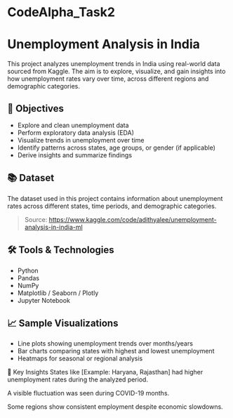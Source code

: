 # CodeAlpha_Task2

# Unemployment Analysis in India

This project analyzes unemployment trends in India using real-world data sourced from Kaggle. The aim is to explore, visualize, and gain insights into how unemployment rates vary over time, across different regions and demographic categories.

## 📌 Objectives

- Explore and clean unemployment data
- Perform exploratory data analysis (EDA)
- Visualize trends in unemployment over time
- Identify patterns across states, age groups, or gender (if applicable)
- Derive insights and summarize findings

## 📚 Dataset

The dataset used in this project contains information about unemployment rates across different states, time periods, and demographic categories.

> Source: https://www.kaggle.com/code/adithyalee/unemployment-analysis-in-india-ml

## 🛠️ Tools & Technologies

- Python
- Pandas
- NumPy
- Matplotlib / Seaborn / Plotly
- Jupyter Notebook

## 📈 Sample Visualizations

- Line plots showing unemployment trends over months/years
- Bar charts comparing states with highest and lowest unemployment
- Heatmaps for seasonal or regional analysis

📝 Key Insights
States like [Example: Haryana, Rajasthan] had higher unemployment rates during the analyzed period.

A visible fluctuation was seen during COVID-19 months.

Some regions show consistent employment despite economic slowdowns.
